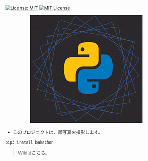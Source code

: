 [![License: MIT](https://img.shields.io/badge/License-MIT-yellow.svg)](https://opensource.org/licenses/MIT) [![MIT
License](http://img.shields.io/badge/license-MIT-blue.svg?style=flat)](
LICENSE)

<div align="center">
    <img src="https://github.com/takkii/hyokaproject/blob/main/logo/python.gif" alt="python">
</div>

- このプロジェクトは、顔写真を撮影します。

```markdown
pip3 install bakachon
```

> Wikiは[こちら](https://github.com/takkii/picture/wiki/manual)。
